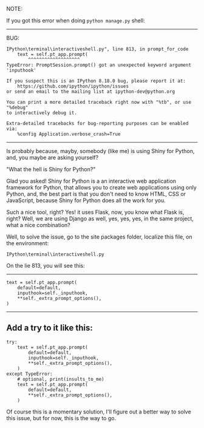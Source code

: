 
NOTE:

If you got this error when doing ```python manage.py``` shell:

---------------------------------------------------------------------------
BUG:

```
IPython\terminal\interactiveshell.py", line 813, in prompt_for_code
    text = self.pt_app.prompt(
        ^^^^^^^^^^^^^^^^^^^
TypeError: PromptSession.prompt() got an unexpected keyword argument 'inputhook'

If you suspect this is an IPython 8.18.0 bug, please report it at:
    https://github.com/ipython/ipython/issues
or send an email to the mailing list at ipython-dev@python.org

You can print a more detailed traceback right now with "%tb", or use "%debug"
to interactively debug it.

Extra-detailed tracebacks for bug-reporting purposes can be enabled via:
    %config Application.verbose_crash=True
```
---------------------------------------------------------------------------

Is probably because, mayby, somebody (like me) is using Shiny for
Python, and, you maybe are asking yourself?

"What the hell is Shiny for Python?"

Glad you asked! Shiny for Python is a an interactive web application
framework for Python, that allows you to create web applications using
only Python, and, the best part is that you don't need to know HTML,
CSS or JavaScript, because Shiny for Python does all the work for you.

Such a nice tool, right? Yes!
it uses Flask, now, you know what Flask is, right? Well, we are using
Django as well, yes, yes, yes, in the same project, what a nice
combination?

Well, to solve the issue, go to the site packages folder, localize this
file, on the environment:

``` IPython\terminal\interactiveshell.py ```

On the lie 813, you will see this:

---------------------------------------------------------------------------
```
text = self.pt_app.prompt(
    default=default,
    inputhook=self._inputhook,
    **self._extra_prompt_options(),
)
```
---------------------------------------------------------------------------
Add a try to it like this:
---------------------------------------------------------------------------
```
try:
    text = self.pt_app.prompt(
        default=default,
        inputhook=self._inputhook,
        **self._extra_prompt_options(),
    )
except TypeError:
    # optional, print(insults_to_me)
    text = self.pt_app.prompt(
        default=default,
        **self._extra_prompt_options(),
    )
```
Of course this is a momentary solution, I'll figure out a better way to
solve this issue, but for now, this is the way to go.
